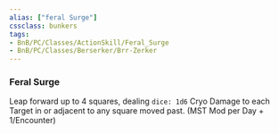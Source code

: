 ```yaml
---
alias: ["feral Surge"]
cssclass: bunkers
tags: 
- BnB/PC/Classes/ActionSkill/Feral_Surge
- BnB/PC/Classes/Berserker/Brr-Zerker
---
```

### Feral Surge
Leap forward up to 4 squares, dealing `dice: 1d6` Cryo Damage to each Target in or adjacent to any square moved past. 
(MST Mod per Day + 1/Encounter)